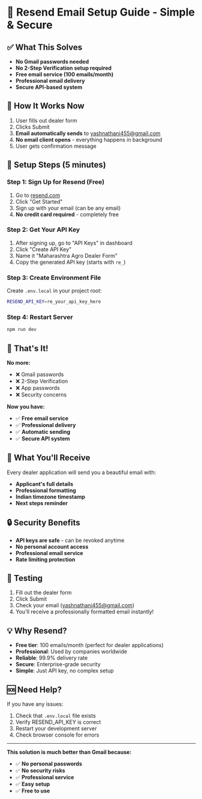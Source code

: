 # 🚀 **Resend Email Setup Guide - Simple & Secure**

## ✅ **What This Solves**
- **No Gmail passwords needed**
- **No 2-Step Verification setup required**
- **Free email service (100 emails/month)**
- **Professional email delivery**
- **Secure API-based system**

## 🎯 **How It Works Now**
1. User fills out dealer form
2. Clicks Submit
3. **Email automatically sends** to yashnathani455@gmail.com
4. **No email client opens** - everything happens in background
5. User gets confirmation message

## 🔧 **Setup Steps (5 minutes)**

### **Step 1: Sign Up for Resend (Free)**
1. Go to [resend.com](https://resend.com)
2. Click "Get Started"
3. Sign up with your email (can be any email)
4. **No credit card required** - completely free

### **Step 2: Get Your API Key**
1. After signing up, go to "API Keys" in dashboard
2. Click "Create API Key"
3. Name it "Maharashtra Agro Dealer Form"
4. Copy the generated API key (starts with `re_`)

### **Step 3: Create Environment File**
Create `.env.local` in your project root:
```bash
RESEND_API_KEY=re_your_api_key_here
```

### **Step 4: Restart Server**
```bash
npm run dev
```

## 🎉 **That's It!**

**No more:**
- ❌ Gmail passwords
- ❌ 2-Step Verification
- ❌ App passwords
- ❌ Security concerns

**Now you have:**
- ✅ **Free email service**
- ✅ **Professional delivery**
- ✅ **Automatic sending**
- ✅ **Secure API system**

## 📧 **What You'll Receive**

Every dealer application will send you a beautiful email with:
- **Applicant's full details**
- **Professional formatting**
- **Indian timezone timestamp**
- **Next steps reminder**

## 🔒 **Security Benefits**

- **API keys are safe** - can be revoked anytime
- **No personal account access**
- **Professional email service**
- **Rate limiting protection**

## 🧪 **Testing**

1. Fill out the dealer form
2. Click Submit
3. Check your email (yashnathani455@gmail.com)
4. You'll receive a professionally formatted email instantly!

## 💡 **Why Resend?**

- **Free tier**: 100 emails/month (perfect for dealer applications)
- **Professional**: Used by companies worldwide
- **Reliable**: 99.9% delivery rate
- **Secure**: Enterprise-grade security
- **Simple**: Just API key, no complex setup

## 🆘 **Need Help?**

If you have any issues:
1. Check that `.env.local` file exists
2. Verify RESEND_API_KEY is correct
3. Restart your development server
4. Check browser console for errors

---

**This solution is much better than Gmail because:**
- ✅ **No personal passwords**
- ✅ **No security risks**
- ✅ **Professional service**
- ✅ **Easy setup**
- ✅ **Free to use**

